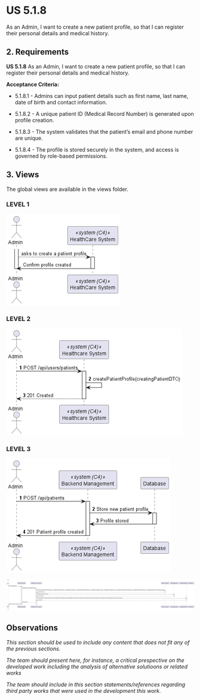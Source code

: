 # US 5.1.8

As an Admin, I want to create a new patient profile, so that I can register their personal details and medical history.

## 2. Requirements


**US 5.1.8** As an Admin, I want to create a new patient profile, so that I can register their personal details and medical history.


**Acceptance Criteria:**

- 5.1.8.1 - Admins can input patient details such as first name, last name, date of birth and contact information.

- 5.1.8.2 -  A unique patient ID (Medical Record Number) is generated upon profile creation.

- 5.1.8.3 - The system validates that the patient’s email and phone number are unique.

- 5.1.8.4 - The profile is stored securely in the system, and access is governed by role-based permissions.

## 3. Views

The global views are available in the views folder. 

### LEVEL 1

![level1_view](views/level1/PatientProfileCreation(level1).png)

### LEVEL 2

![level2_view](views/level2/PatientProfileCreation(level2).png)

### LEVEL 3

![level3_view1](views/level3/PatientProfileCreation(level3-1).png)

![level3_view2](views/level3/PatientProfileCreation(level3-2).png)


## Observations

*This section should be used to include any content that does not fit any of the previous sections.*

*The team should present here, for instance, a critical prespective on the developed work including the analysis of alternative solutioons or related works*

*The team should include in this section statements/references regarding third party works that were used in the development this work.*